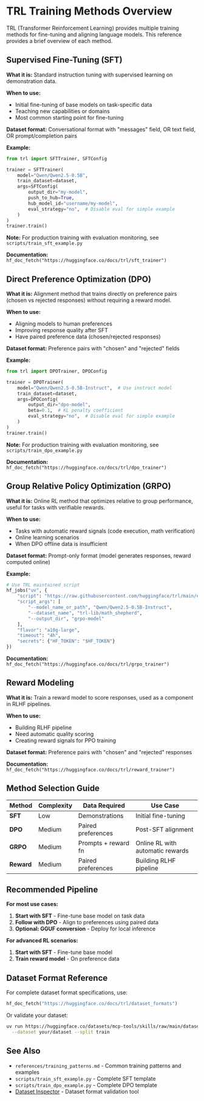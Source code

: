 # TRL Training Methods Overview

TRL (Transformer Reinforcement Learning) provides multiple training methods for fine-tuning and aligning language models. This reference provides a brief overview of each method.

## Supervised Fine-Tuning (SFT)

**What it is:** Standard instruction tuning with supervised learning on demonstration data.

**When to use:**
- Initial fine-tuning of base models on task-specific data
- Teaching new capabilities or domains
- Most common starting point for fine-tuning

**Dataset format:** Conversational format with "messages" field, OR text field, OR prompt/completion pairs

**Example:**
```python
from trl import SFTTrainer, SFTConfig

trainer = SFTTrainer(
    model="Qwen/Qwen2.5-0.5B",
    train_dataset=dataset,
    args=SFTConfig(
        output_dir="my-model",
        push_to_hub=True,
        hub_model_id="username/my-model",
        eval_strategy="no",  # Disable eval for simple example
    )
)
trainer.train()
```

**Note:** For production training with evaluation monitoring, see `scripts/train_sft_example.py`

**Documentation:** `hf_doc_fetch("https://huggingface.co/docs/trl/sft_trainer")`

## Direct Preference Optimization (DPO)

**What it is:** Alignment method that trains directly on preference pairs (chosen vs rejected responses) without requiring a reward model.

**When to use:**
- Aligning models to human preferences
- Improving response quality after SFT
- Have paired preference data (chosen/rejected responses)

**Dataset format:** Preference pairs with "chosen" and "rejected" fields

**Example:**
```python
from trl import DPOTrainer, DPOConfig

trainer = DPOTrainer(
    model="Qwen/Qwen2.5-0.5B-Instruct",  # Use instruct model
    train_dataset=dataset,
    args=DPOConfig(
        output_dir="dpo-model",
        beta=0.1,  # KL penalty coefficient
        eval_strategy="no",  # Disable eval for simple example
    )
)
trainer.train()
```

**Note:** For production training with evaluation monitoring, see `scripts/train_dpo_example.py`

**Documentation:** `hf_doc_fetch("https://huggingface.co/docs/trl/dpo_trainer")`

## Group Relative Policy Optimization (GRPO)

**What it is:** Online RL method that optimizes relative to group performance, useful for tasks with verifiable rewards.

**When to use:**
- Tasks with automatic reward signals (code execution, math verification)
- Online learning scenarios
- When DPO offline data is insufficient

**Dataset format:** Prompt-only format (model generates responses, reward computed online)

**Example:**
```python
# Use TRL maintained script
hf_jobs("uv", {
    "script": "https://raw.githubusercontent.com/huggingface/trl/main/examples/scripts/grpo.py",
    "script_args": [
        "--model_name_or_path", "Qwen/Qwen2.5-0.5B-Instruct",
        "--dataset_name", "trl-lib/math_shepherd",
        "--output_dir", "grpo-model"
    ],
    "flavor": "a10g-large",
    "timeout": "4h",
    "secrets": {"HF_TOKEN": "$HF_TOKEN"}
})
```

**Documentation:** `hf_doc_fetch("https://huggingface.co/docs/trl/grpo_trainer")`

## Reward Modeling

**What it is:** Train a reward model to score responses, used as a component in RLHF pipelines.

**When to use:**
- Building RLHF pipeline
- Need automatic quality scoring
- Creating reward signals for PPO training

**Dataset format:** Preference pairs with "chosen" and "rejected" responses

**Documentation:** `hf_doc_fetch("https://huggingface.co/docs/trl/reward_trainer")`

## Method Selection Guide

| Method | Complexity | Data Required | Use Case |
|--------|-----------|---------------|----------|
| **SFT** | Low | Demonstrations | Initial fine-tuning |
| **DPO** | Medium | Paired preferences | Post-SFT alignment |
| **GRPO** | Medium | Prompts + reward fn | Online RL with automatic rewards |
| **Reward** | Medium | Paired preferences | Building RLHF pipeline |

## Recommended Pipeline

**For most use cases:**
1. **Start with SFT** - Fine-tune base model on task data
2. **Follow with DPO** - Align to preferences using paired data
3. **Optional: GGUF conversion** - Deploy for local inference

**For advanced RL scenarios:**
1. **Start with SFT** - Fine-tune base model
2. **Train reward model** - On preference data

## Dataset Format Reference

For complete dataset format specifications, use:
```python
hf_doc_fetch("https://huggingface.co/docs/trl/dataset_formats")
```

Or validate your dataset:
```bash
uv run https://huggingface.co/datasets/mcp-tools/skills/raw/main/dataset_inspector.py \
  --dataset your/dataset --split train
```

## See Also

- `references/training_patterns.md` - Common training patterns and examples
- `scripts/train_sft_example.py` - Complete SFT template
- `scripts/train_dpo_example.py` - Complete DPO template
- [Dataset Inspector](https://huggingface.co/datasets/mcp-tools/skills/raw/main/dataset_inspector.py) - Dataset format validation tool
